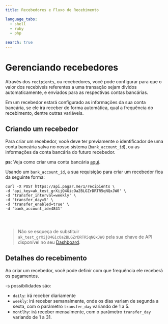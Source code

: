 ```yaml
---
title: Recebedores e Fluxo de Recebimento

language_tabs:
  - shell
  - ruby
  - php

search: true
---
```


# Gerenciando recebedores

Através dos `recipients`, ou recebedores, você pode configurar para que o valor dos recebíveis referentes a uma transação sejam dividos automaticamente, e enviados para as respectivas contas bancárias.

Em um recebedor estará configurado as informações da sua conta bancária, se ele irá receber de forma automática, qual a frequência do recebimento, dentre outras variáveis.

## Criando um recebedor

Para criar um recebedor, você deve ter previamente o identificador de uma conta bancária salva no nosso sistema (`bank_account_id`), ou as informações da conta bancária do futuro recebedor.

**ps**: Veja como criar uma conta bancária [aqui](https://pagar.me/docs/api/#criando-uma-conta-bancria).

Usando um `bank_account_id`, a sua requisição para criar um recebedor fica da seguinte forma:

```shell
curl -X POST https://api.pagar.me/1/recipients \
-d 'api_key=ak_test_grXijQ4GicOa2BLGZrDRTR5qNQxJW0' \
-d 'transfer_interval=weekly' \
-d 'transfer_day=5' \
-d 'transfer_enabled=true' \
-d 'bank_account_id=4841'
```

```ruby

```

```php

```

```cs

```

> Não se esqueça de substituir `ak_test_grXijQ4GicOa2BLGZrDRTR5qNQxJW0` pela
> sua chave de API disponível no seu [Dashboard](https://dashboard.pagar.me/).

## Detalhes do recebimento

Ao criar um recebedor, você pode definir com que frequência ele receberá os pagamentos.

-s possibilidades são:

- `daily`: irá receber diariamente
- `weekly`: irá receber semanalmente, onde os dias variam de segunda a sexta, com o parâmetro `transfer_day` variando de 1 a 5.
- `montlhy`: irá receber mensalmente, com o parâmetro `transfer_day` variando de 1 a 31.
